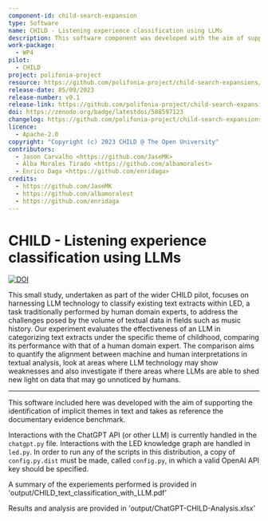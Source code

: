 ```yaml
---
component-id: child-search-expansion
type: Software
name: CHILD - Listening experience classification using LLMs
description: This software component was developed with the aim of supporting the identification of implicit themes in text and takes as reference the documentary evidence benchmark
work-package: 
  - WP4
pilot:
  - CHILD
project: polifonia-project
resource: https://github.com/polifonia-project/child-search-expansions/
release-date: 05/09/2023
release-number: v0.1
release-link: https://github.com/polifonia-project/child-search-expansions/releases/tag/v0.1
doi: https://zenodo.org/badge/latestdoi/588597123
changelog: https://github.com/polifonia-project/child-search-expansions/releases/tag/v0.1
licence:
  - Apache-2.0
copyright: "Copyright (c) 2023 CHILD @ The Open University"
contributors:
  - Jason Carvalho <https://github.com/JaseMK>
  - Alba Morales Tirado <https://github.com/albamoralest>
  - Enrico Daga <https://github.com/enridaga>
credits:
  - https://github.com/JaseMK
  - https://github.com/albamoralest
  - https://github.com/enridaga
---
```


# CHILD - Listening experience classification using LLMs

[![DOI](https://zenodo.org/badge/DOI/10.5281/zenodo.8322490.svg)](https://doi.org/10.5281/zenodo.8322490)

This small study, undertaken as part of the wider CHILD pilot, focuses on harnessing LLM technology
to classify existing text extracts within LED, a task traditionally performed by human domain experts,
to address the challenges posed by the volume of textual data in fields such as music history.
Our experiment evaluates the effectiveness of an LLM in categorizing text extracts under the specific
theme of childhood, comparing its performance with that of a human domain expert. The comparison
aims to quantify the alignment between machine and human interpretations in textual analysis, look
at areas where LLM technology may show weaknesses and also investigate if there areas where LLMs
are able to shed new light on data that may go unnoticed by humans.

---

This software included here was developed with the aim of supporting the identification of 
implicit themes in text and takes as reference the documentary evidence benchmark.

Interactions with the ChatGPT API (or other LLM) is currently handled in 
the `chatgpt.py` file. Interactions with the LED knowledge graph are handled in `led.py`. In 
order to run any of the scripts in this distribution, a copy of `config.py.dist` must be 
made, called `config.py`, in which a valid OpenAI API key should be specified.

A summary of the experiements performed is provided in 'output/CHILD_text_classification_with_LLM.pdf'

Results and analysis are provided in 'output/ChatGPT-CHILD-Analysis.xlsx'

